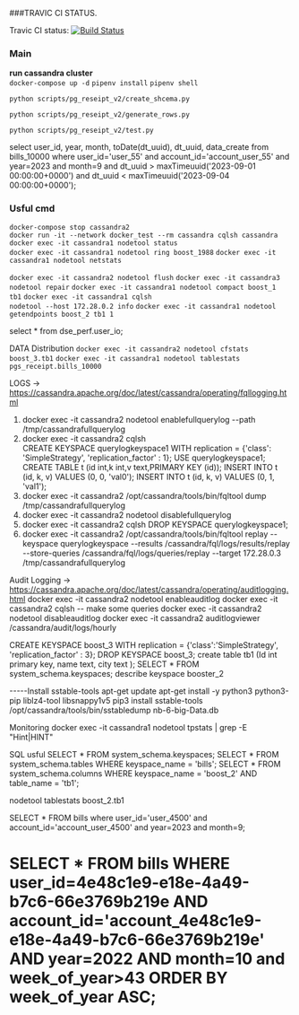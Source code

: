 ###TRAVIC CI STATUS. 

Travic CI status: [![Build Status](https://app.travis-ci.com/boosterKRD/cassandra.svg?branch=test)](https://app.travis-ci.com/boosterKRD/cassandra)

### Main
**run cassandra cluster**  
`docker-compose up -d`
`pipenv install`
`pipenv shell`
<!-- `python scripts/generate_data.py` -->
<!-- `python scripts/pg_reseipt/create_shcema.py` -->
`python scripts/pg_reseipt_v2/create_shcema.py`
<!-- `python scripts/pg_reseipt/generate_rows.py` -->
`python scripts/pg_reseipt_v2/generate_rows.py`
<!-- `python scripts/pg_reseipt/test.py` -->
`python scripts/pg_reseipt_v2/test.py`

select user_id,  year, month, toDate(dt_uuid), dt_uuid, data_create from bills_10000 where user_id='user_55' and account_id='account_user_55' and year=2023 and month=9 and dt_uuid >  maxTimeuuid('2023-09-01 00:00:00+0000') and dt_uuid <  maxTimeuuid('2023-09-04 00:00:00+0000');
### Usful cmd

`docker-compose stop cassandra2`  
`docker run -it --network docker_test --rm cassandra cqlsh cassandra` 
`docker exec -it cassandra1 nodetool status`  
`docker exec -it cassandra1 nodetool ring boost_1988`
`docker exec -it cassandra1 nodetool netstats`
  
`docker exec -it cassandra2 nodetool flush`
`docker exec -it cassandra3 nodetool repair`
`docker exec -it cassandra1 nodetool compact boost_1 tb1`
`docker exec -it cassandra1 cqlsh`  
`nodetool --host 172.28.0.2 info`
`docker exec -it cassandra1 nodetool getendpoints boost_2 tb1 1` 

 select * from dse_perf.user_io;

 DATA Distribution
 `docker exec -it cassandra2 nodetool cfstats boost_3.tb1`
 `docker exec -it cassandra1 nodetool tablestats pgs_receipt.bills_10000`
 
LOGS -> https://cassandra.apache.org/doc/latest/cassandra/operating/fqllogging.html
1. docker exec -it cassandra2 nodetool enablefullquerylog --path /tmp/cassandrafullquerylog
2. docker exec -it cassandra2 cqlsh    
    CREATE KEYSPACE querylogkeyspace1 WITH replication = {'class': 'SimpleStrategy', 'replication_factor' : 1};
    USE querylogkeyspace1;
    CREATE TABLE t (id int,k int,v text,PRIMARY KEY (id));
    INSERT INTO t (id, k, v) VALUES (0, 0, 'val0');
    INSERT INTO t (id, k, v) VALUES (0, 1, 'val1');
3. docker exec -it cassandra2 /opt/cassandra/tools/bin/fqltool dump /tmp/cassandrafullquerylog  
4. docker exec -it cassandra2 nodetool disablefullquerylog
5. docker exec -it cassandra2 cqlsh 
     DROP KEYSPACE querylogkeyspace1;
6. docker exec -it cassandra2 /opt/cassandra/tools/bin/fqltool replay --keyspace querylogkeyspace --results /cassandra/fql/logs/results/replay --store-queries /cassandra/fql/logs/queries/replay --target 172.28.0.3 /tmp/cassandrafullquerylog

Audit Logging -> https://cassandra.apache.org/doc/latest/cassandra/operating/auditlogging.html
docker exec -it cassandra2 nodetool enableauditlog 
docker exec -it cassandra2 cqlsh -- make some queries
docker exec -it cassandra2 nodetool disableauditlog
docker exec -it cassandra2 auditlogviewer /cassandra/audit/logs/hourly





CREATE KEYSPACE boost_3 WITH replication = {'class':'SimpleStrategy', 'replication_factor' : 3};
DROP KEYSPACE boost_3;
create table tb1 (Id int primary key, name text,  city text ); 
SELECT * FROM system_schema.keyspaces;
describe keyspace booster_2



-----Install sstable-tools
apt-get update
apt-get install -y python3 python3-pip liblz4-tool libsnappy1v5
pip3 install sstable-tools
 /opt/cassandra/tools/bin/sstabledump nb-6-big-Data.db


Monitoring
docker exec -it cassandra1 nodetool tpstats | grep -E "Hint|HINT"
 

SQL usful
SELECT * FROM system_schema.keyspaces;
SELECT * FROM system_schema.tables WHERE keyspace_name = 'bills';
SELECT * FROM system_schema.columns WHERE keyspace_name = 'boost_2' AND table_name = 'tb1';

nodetool tablestats boost_2.tb1



SELECT * FROM bills where user_id='user_4500' and account_id='account_user_4500' and year=2023 and 
month=9;

# SELECT * FROM bills  WHERE user_id=4e48c1e9-e18e-4a49-b7c6-66e3769b219e  AND account_id='account_4e48c1e9-e18e-4a49-b7c6-66e3769b219e'  AND year=2022 AND month=10 and week_of_year>43  ORDER BY week_of_year ASC;